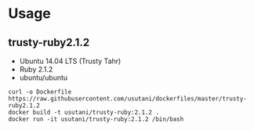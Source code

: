 # Usage

## trusty-ruby2.1.2

- Ubuntu 14.04 LTS (Trusty Tahr)
- Ruby 2.1.2
- ubuntu/ubuntu

```
curl -o Dockerfile https://raw.githubusercontent.com/usutani/dockerfiles/master/trusty-ruby2.1.2
docker build -t usutani/trusty-ruby:2.1.2 .
docker run -it usutani/trusty-ruby:2.1.2 /bin/bash
```
